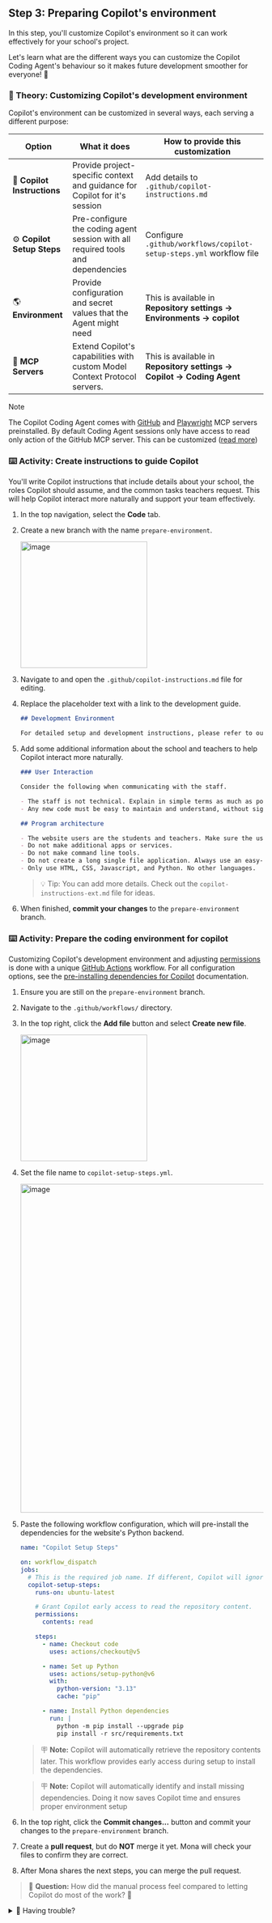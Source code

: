 ## Step 3: Preparing Copilot's environment

In this step, you'll customize Copilot's environment so it can work effectively for your school's project.

Let's learn what are the different ways you can customize the Copilot Coding Agent's behaviour so it makes future development smoother for everyone! :rocket:

### 📖 Theory: Customizing Copilot's development environment

Copilot's environment can be customized in several ways, each serving a different purpose:

| Option                      | What it does                                                                    | How to provide this customization                                     |
| --------------------------- | ------------------------------------------------------------------------------- | --------------------------------------------------------------------- |
| 📝 **Copilot Instructions** | Provide project-specific context and guidance for Copilot for it's session      | Add details to `.github/copilot-instructions.md`                      |
| ⚙️ **Copilot Setup Steps**  | Pre-configure the coding agent session with all required tools and dependencies | Configure `.github/workflows/copilot-setup-steps.yml` workflow file                   |
| 🌎 **Environment**          | Provide configuration and secret values that the Agent might need               | This is available in **Repository settings → Environments → copilot** |
| 🧩 **MCP Servers**          | Extend Copilot's capabilities with custom Model Context Protocol servers.       | This is available in **Repository settings → Copilot → Coding Agent** |

> [!NOTE]
> The Copilot Coding Agent comes with [GitHub](https://github.com/github/github-mcp-server) and [Playwright](https://github.com/microsoft/playwright-mcp) MCP servers preinstalled. By default Coding Agent sessions only have access to read only action of the GitHub MCP server. This can be customized ([read more](https://docs.github.com/en/enterprise-cloud@latest/copilot/how-tos/use-copilot-agents/coding-agent/extend-coding-agent-with-mcp#customizing-the-built-in-github-mcp-server))

### ⌨️ Activity: Create instructions to guide Copilot

You'll write Copilot instructions that include details about your school, the roles Copilot should assume, and the common tasks teachers request. This will help Copilot interact more naturally and support your team effectively.

1. In the top navigation, select the **Code** tab.

1. Create a new branch with the name `prepare-environment`.

   <img width="250" alt="image" src="https://github.com/user-attachments/assets/c48deded-4214-4edd-9a50-d1368bfb12e8" />

1. Navigate to and open the `.github/copilot-instructions.md` file for editing.

1. Replace the placeholder text with a link to the development guide.

   ```md
   ## Development Environment

   For detailed setup and development instructions, please refer to our [Development Guide](../docs/how-to-develop.md).
   ```

1. Add some additional information about the school and teachers to help Copilot interact more naturally.

   ```md
   ### User Interaction

   Consider the following when communicating with the staff.

   - The staff is not technical. Explain in simple terms as much as possible and avoid software jargon.
   - Any new code must be easy to maintain and understand, without significant coding experience.

   ## Program architecture

   - The website users are the students and teachers. Make sure the user experience is simple.
   - Do not make additional apps or services.
   - Do not make command line tools.
   - Do not create a long single file application. Always use an easy-to-understand directory structure.
   - Only use HTML, CSS, Javascript, and Python. No other languages.
   ```

   > 💡 Tip: You can add more details. Check out the `copilot-instructions-ext.md` file for ideas.

1. When finished, **commit your changes** to the `prepare-environment` branch.

### ⌨️ Activity: Prepare the coding environment for copilot

Customizing Copilot's development environment and adjusting [permissions](https://docs.github.com/en/actions/writing-workflows/choosing-what-your-workflow-does/controlling-permissions-for-github_token) is done with a unique [GitHub Actions](https://github.com/features/actions) workflow. For all configuration options, see the [pre-installing dependencies for Copilot](https://docs.github.com/en/enterprise-cloud@latest/copilot/how-tos/use-copilot-agents/coding-agent/customize-the-agent-environment#preinstalling-tools-or-dependencies-in-copilots-environment) documentation.

1. Ensure you are still on the `prepare-environment` branch.

1. Navigate to the `.github/workflows/` directory.

1. In the top right, click the **Add file** button and select **Create new file**.

   <img width="250" alt="image" src="https://github.com/user-attachments/assets/c135dd3f-72bd-4d2b-b21f-9c4968a06f5f" />

1. Set the file name to `copilot-setup-steps.yml`.

   <img width="650" alt="image" src="https://github.com/user-attachments/assets/ac615290-1045-45a5-8201-637721ef6fd2" />

1. Paste the following workflow configuration, which will pre-install the dependencies for the website's Python backend.

   ```yml
   name: "Copilot Setup Steps"

   on: workflow_dispatch
   jobs:
     # This is the required job name. If different, Copilot will ignore it.
     copilot-setup-steps:
       runs-on: ubuntu-latest

       # Grant Copilot early access to read the repository content.
       permissions:
         contents: read

       steps:
         - name: Checkout code
           uses: actions/checkout@v5

         - name: Set up Python
           uses: actions/setup-python@v6
           with:
             python-version: "3.13"
             cache: "pip"

         - name: Install Python dependencies
           run: |
             python -m pip install --upgrade pip
             pip install -r src/requirements.txt
   ```

   > 🪧 **Note:** Copilot will automatically retrieve the repository contents later. This workflow provides early access during setup to install the dependencies.

   > 🪧 **Note:** Copilot will automatically identify and install missing dependencies. Doing it now saves Copilot time and ensures proper environment setup

1. In the top right, click the **Commit changes...** button and commit your changes to the `prepare-environment` branch.

1. Create a **pull request**, but do **NOT** merge it yet. Mona will check your files to confirm they are correct.

1. After Mona shares the next steps, you can merge the pull request.

> 🙋 **Question:** How did the manual process feel compared to letting Copilot do most of the work? 🤔

<details>
<summary>🤷 Having trouble?</summary><br/>

If you accidentally merged the pull request before Mona shared feedback about mistakes, that is ok. Just recreate the branch and try again with a new pull request.

</details>
